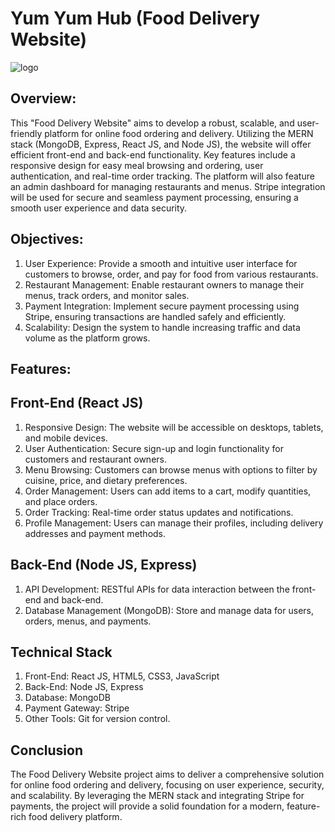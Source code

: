 # Yum Yum Hub (Food Delivery Website)
![logo](https://github.com/user-attachments/assets/41f7a1da-6b03-4881-b9bb-3aa23edc9bc4)
## Overview:
This "Food Delivery Website" aims to develop a robust, scalable, and user-friendly platform for online food ordering and delivery. Utilizing the MERN stack (MongoDB, Express, React JS, and Node JS), the website will offer efficient front-end and back-end functionality. Key features include a responsive design for easy meal browsing and ordering, user authentication, and real-time order tracking. The platform will also feature an admin dashboard for managing restaurants and menus. Stripe integration will be used for secure and seamless payment processing, ensuring a smooth user experience and data security.

## Objectives:
1. User Experience: Provide a smooth and intuitive user interface for customers to browse, order, and pay for food from various restaurants.
2. Restaurant Management: Enable restaurant owners to manage their menus, track orders, and monitor sales.
3. Payment Integration: Implement secure payment processing using Stripe, ensuring transactions are handled safely and efficiently.
4. Scalability: Design the system to handle increasing traffic and data volume as the platform grows.

## Features:
## Front-End (React JS)
1. Responsive Design: The website will be accessible on desktops, tablets, and mobile devices.
2. User Authentication: Secure sign-up and login functionality for customers and restaurant owners.
3. Menu Browsing: Customers can browse menus with options to filter by cuisine, price, and dietary preferences.
4. Order Management: Users can add items to a cart, modify quantities, and place orders.
5. Order Tracking: Real-time order status updates and notifications.
6. Profile Management: Users can manage their profiles, including delivery addresses and payment methods.

## Back-End (Node JS, Express)
1. API Development: RESTful APIs for data interaction between the front-end and back-end.
2. Database Management (MongoDB): Store and manage data for users, orders, menus, and payments.

## Technical Stack
1. Front-End: React JS, HTML5, CSS3, JavaScript
2. Back-End: Node JS, Express
3. Database: MongoDB
4. Payment Gateway: Stripe
5. Other Tools: Git for version control.

## Conclusion
The Food Delivery Website project aims to deliver a comprehensive solution for online food ordering and delivery, focusing on user experience, security, and scalability. By leveraging the MERN stack and integrating Stripe for payments, the project will provide a solid foundation for a modern, feature-rich food delivery platform.
